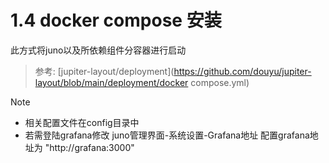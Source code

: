 # 1.4 docker compose 安装

此方式将juno以及所依赖组件分容器进行启动

> 参考: [jupiter-layout/deployment](https://github.com/douyu/jupiter-layout/blob/main/deployment/docker compose.yml)

Note

- 相关配置文件在config目录中
- 若需登陆grafana修改 juno管理界面-系统设置-Grafana地址 配置grafana地址为 "http://grafana:3000"
